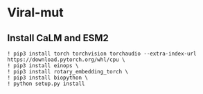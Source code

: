 # Viral-mut


## Install CaLM and ESM2
```
! pip3 install torch torchvision torchaudio --extra-index-url https://download.pytorch.org/whl/cpu \
! pip3 install einops \
! pip3 install rotary_embedding_torch \
! pip3 install biopython \
! python setup.py install 
```

